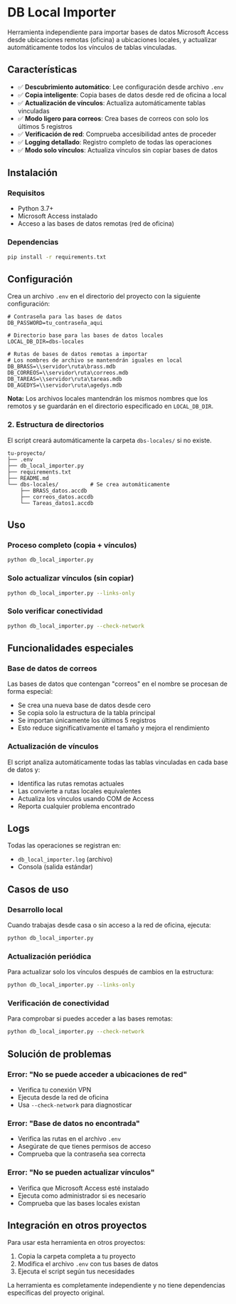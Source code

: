 # DB Local Importer

Herramienta independiente para importar bases de datos Microsoft Access desde ubicaciones remotas (oficina) a ubicaciones locales, y actualizar automáticamente todos los vínculos de tablas vinculadas.

## Características

- ✅ **Descubrimiento automático**: Lee configuración desde archivo `.env`
- ✅ **Copia inteligente**: Copia bases de datos desde red de oficina a local
- ✅ **Actualización de vínculos**: Actualiza automáticamente tablas vinculadas
- ✅ **Modo ligero para correos**: Crea bases de correos con solo los últimos 5 registros
- ✅ **Verificación de red**: Comprueba accesibilidad antes de proceder
- ✅ **Logging detallado**: Registro completo de todas las operaciones
- ✅ **Modo solo vínculos**: Actualiza vínculos sin copiar bases de datos

## Instalación

### Requisitos
- Python 3.7+
- Microsoft Access instalado
- Acceso a las bases de datos remotas (red de oficina)

### Dependencias
```bash
pip install -r requirements.txt
```

## Configuración

Crea un archivo `.env` en el directorio del proyecto con la siguiente configuración:

```env
# Contraseña para las bases de datos
DB_PASSWORD=tu_contraseña_aqui

# Directorio base para las bases de datos locales
LOCAL_DB_DIR=dbs-locales

# Rutas de bases de datos remotas a importar
# Los nombres de archivo se mantendrán iguales en local
DB_BRASS=\\servidor\ruta\brass.mdb
DB_CORREOS=\\servidor\ruta\correos.mdb
DB_TAREAS=\\servidor\ruta\tareas.mdb
DB_AGEDYS=\\servidor\ruta\agedys.mdb
```

**Nota:** Los archivos locales mantendrán los mismos nombres que los remotos y se guardarán en el directorio especificado en `LOCAL_DB_DIR`.

### 2. Estructura de directorios

El script creará automáticamente la carpeta `dbs-locales/` si no existe.

```
tu-proyecto/
├── .env
├── db_local_importer.py
├── requirements.txt
├── README.md
└── dbs-locales/          # Se crea automáticamente
    ├── BRASS_datos.accdb
    ├── correos_datos.accdb
    └── Tareas_datos1.accdb
```

## Uso

### Proceso completo (copia + vínculos)
```bash
python db_local_importer.py
```

### Solo actualizar vínculos (sin copiar)
```bash
python db_local_importer.py --links-only
```

### Solo verificar conectividad
```bash
python db_local_importer.py --check-network
```

## Funcionalidades especiales

### Base de datos de correos
Las bases de datos que contengan "correos" en el nombre se procesan de forma especial:
- Se crea una nueva base de datos desde cero
- Se copia solo la estructura de la tabla principal
- Se importan únicamente los últimos 5 registros
- Esto reduce significativamente el tamaño y mejora el rendimiento

### Actualización de vínculos
El script analiza automáticamente todas las tablas vinculadas en cada base de datos y:
- Identifica las rutas remotas actuales
- Las convierte a rutas locales equivalentes
- Actualiza los vínculos usando COM de Access
- Reporta cualquier problema encontrado

## Logs

Todas las operaciones se registran en:
- `db_local_importer.log` (archivo)
- Consola (salida estándar)

## Casos de uso

### Desarrollo local
Cuando trabajas desde casa o sin acceso a la red de oficina, ejecuta:
```bash
python db_local_importer.py
```

### Actualización periódica
Para actualizar solo los vínculos después de cambios en la estructura:
```bash
python db_local_importer.py --links-only
```

### Verificación de conectividad
Para comprobar si puedes acceder a las bases remotas:
```bash
python db_local_importer.py --check-network
```

## Solución de problemas

### Error: "No se puede acceder a ubicaciones de red"
- Verifica tu conexión VPN
- Ejecuta desde la red de oficina
- Usa `--check-network` para diagnosticar

### Error: "Base de datos no encontrada"
- Verifica las rutas en el archivo `.env`
- Asegúrate de que tienes permisos de acceso
- Comprueba que la contraseña sea correcta

### Error: "No se pueden actualizar vínculos"
- Verifica que Microsoft Access esté instalado
- Ejecuta como administrador si es necesario
- Comprueba que las bases locales existan

## Integración en otros proyectos

Para usar esta herramienta en otros proyectos:

1. Copia la carpeta completa a tu proyecto
2. Modifica el archivo `.env` con tus bases de datos
3. Ejecuta el script según tus necesidades

La herramienta es completamente independiente y no tiene dependencias específicas del proyecto original.